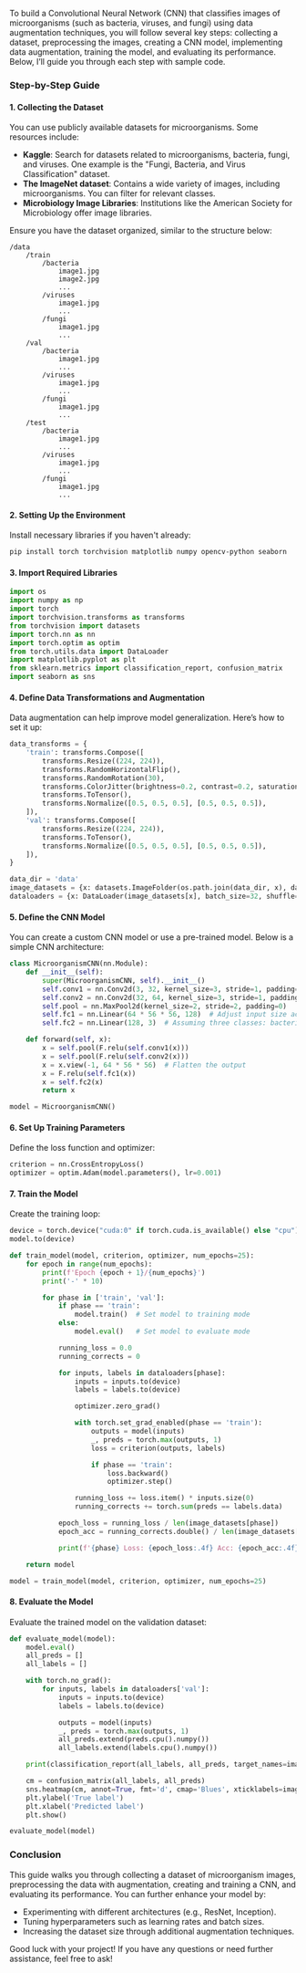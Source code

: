 To build a Convolutional Neural Network (CNN) that classifies images of microorganisms (such as bacteria, viruses, and fungi) using data augmentation techniques, you will follow several key steps: collecting a dataset, preprocessing the images, creating a CNN model, implementing data augmentation, training the model, and evaluating its performance. Below, I’ll guide you through each step with sample code.

### Step-by-Step Guide

#### 1. **Collecting the Dataset**

You can use publicly available datasets for microorganisms. Some resources include:

- **Kaggle**: Search for datasets related to microorganisms, bacteria, fungi, and viruses. One example is the "Fungi, Bacteria, and Virus Classification" dataset.
- **The ImageNet dataset**: Contains a wide variety of images, including microorganisms. You can filter for relevant classes.
- **Microbiology Image Libraries**: Institutions like the American Society for Microbiology offer image libraries.

Ensure you have the dataset organized, similar to the structure below:

```
/data
    /train
        /bacteria
            image1.jpg
            image2.jpg
            ...
        /viruses
            image1.jpg
            ...
        /fungi
            image1.jpg
            ...
    /val
        /bacteria
            image1.jpg
            ...
        /viruses
            image1.jpg
            ...
        /fungi
            image1.jpg
            ...
    /test
        /bacteria
            image1.jpg
            ...
        /viruses
            image1.jpg
            ...
        /fungi
            image1.jpg
            ...
```

#### 2. **Setting Up the Environment**

Install necessary libraries if you haven't already:

```bash
pip install torch torchvision matplotlib numpy opencv-python seaborn
```

#### 3. **Import Required Libraries**

```python
import os
import numpy as np
import torch
import torchvision.transforms as transforms
from torchvision import datasets
import torch.nn as nn
import torch.optim as optim
from torch.utils.data import DataLoader
import matplotlib.pyplot as plt
from sklearn.metrics import classification_report, confusion_matrix
import seaborn as sns
```

#### 4. **Define Data Transformations and Augmentation**

Data augmentation can help improve model generalization. Here’s how to set it up:

```python
data_transforms = {
    'train': transforms.Compose([
        transforms.Resize((224, 224)),
        transforms.RandomHorizontalFlip(),
        transforms.RandomRotation(30),
        transforms.ColorJitter(brightness=0.2, contrast=0.2, saturation=0.2, hue=0.2),
        transforms.ToTensor(),
        transforms.Normalize([0.5, 0.5, 0.5], [0.5, 0.5, 0.5]),
    ]),
    'val': transforms.Compose([
        transforms.Resize((224, 224)),
        transforms.ToTensor(),
        transforms.Normalize([0.5, 0.5, 0.5], [0.5, 0.5, 0.5]),
    ]),
}

data_dir = 'data'
image_datasets = {x: datasets.ImageFolder(os.path.join(data_dir, x), data_transforms[x]) for x in ['train', 'val']}
dataloaders = {x: DataLoader(image_datasets[x], batch_size=32, shuffle=True, num_workers=4) for x in ['train', 'val']}
```

#### 5. **Define the CNN Model**

You can create a custom CNN model or use a pre-trained model. Below is a simple CNN architecture:

```python
class MicroorganismCNN(nn.Module):
    def __init__(self):
        super(MicroorganismCNN, self).__init__()
        self.conv1 = nn.Conv2d(3, 32, kernel_size=3, stride=1, padding=1)
        self.conv2 = nn.Conv2d(32, 64, kernel_size=3, stride=1, padding=1)
        self.pool = nn.MaxPool2d(kernel_size=2, stride=2, padding=0)
        self.fc1 = nn.Linear(64 * 56 * 56, 128)  # Adjust input size according to your image dimensions
        self.fc2 = nn.Linear(128, 3)  # Assuming three classes: bacteria, viruses, fungi

    def forward(self, x):
        x = self.pool(F.relu(self.conv1(x)))
        x = self.pool(F.relu(self.conv2(x)))
        x = x.view(-1, 64 * 56 * 56)  # Flatten the output
        x = F.relu(self.fc1(x))
        x = self.fc2(x)
        return x

model = MicroorganismCNN()
```

#### 6. **Set Up Training Parameters**

Define the loss function and optimizer:

```python
criterion = nn.CrossEntropyLoss()
optimizer = optim.Adam(model.parameters(), lr=0.001)
```

#### 7. **Train the Model**

Create the training loop:

```python
device = torch.device("cuda:0" if torch.cuda.is_available() else "cpu")
model.to(device)

def train_model(model, criterion, optimizer, num_epochs=25):
    for epoch in range(num_epochs):
        print(f'Epoch {epoch + 1}/{num_epochs}')
        print('-' * 10)

        for phase in ['train', 'val']:
            if phase == 'train':
                model.train()  # Set model to training mode
            else:
                model.eval()   # Set model to evaluate mode

            running_loss = 0.0
            running_corrects = 0

            for inputs, labels in dataloaders[phase]:
                inputs = inputs.to(device)
                labels = labels.to(device)

                optimizer.zero_grad()

                with torch.set_grad_enabled(phase == 'train'):
                    outputs = model(inputs)
                    _, preds = torch.max(outputs, 1)
                    loss = criterion(outputs, labels)

                    if phase == 'train':
                        loss.backward()
                        optimizer.step()

                running_loss += loss.item() * inputs.size(0)
                running_corrects += torch.sum(preds == labels.data)

            epoch_loss = running_loss / len(image_datasets[phase])
            epoch_acc = running_corrects.double() / len(image_datasets[phase])

            print(f'{phase} Loss: {epoch_loss:.4f} Acc: {epoch_acc:.4f}')

    return model

model = train_model(model, criterion, optimizer, num_epochs=25)
```

#### 8. **Evaluate the Model**

Evaluate the trained model on the validation dataset:

```python
def evaluate_model(model):
    model.eval()
    all_preds = []
    all_labels = []

    with torch.no_grad():
        for inputs, labels in dataloaders['val']:
            inputs = inputs.to(device)
            labels = labels.to(device)

            outputs = model(inputs)
            _, preds = torch.max(outputs, 1)
            all_preds.extend(preds.cpu().numpy())
            all_labels.extend(labels.cpu().numpy())

    print(classification_report(all_labels, all_preds, target_names=image_datasets['val'].classes))

    cm = confusion_matrix(all_labels, all_preds)
    sns.heatmap(cm, annot=True, fmt='d', cmap='Blues', xticklabels=image_datasets['val'].classes, yticklabels=image_datasets['val'].classes)
    plt.ylabel('True label')
    plt.xlabel('Predicted label')
    plt.show()

evaluate_model(model)
```

### Conclusion

This guide walks you through collecting a dataset of microorganism images, preprocessing the data with augmentation, creating and training a CNN, and evaluating its performance. You can further enhance your model by:

- Experimenting with different architectures (e.g., ResNet, Inception).
- Tuning hyperparameters such as learning rates and batch sizes.
- Increasing the dataset size through additional augmentation techniques.

Good luck with your project! If you have any questions or need further assistance, feel free to ask!